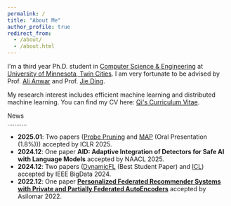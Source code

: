 ```yaml
---
permalink: /
title: "About Me"
author_profile: true
redirect_from: 
  - /about/
  - /about.html
---
```


I'm a third year Ph.D. student in [Computer Science & Engineering](https://cse.umn.edu/cs) at [University of Minnesota, Twin Cities](https://twin-cities.umn.edu/). I am very fortunate to be advised by Prof. [Ali Anwar](https://chalianwar.github.io/) and Prof. [Jie Ding](https://jding.org/).

My research interest includes efficient machine learning and distributed machine learning. You can find my CV here: [Qi's Curriculum Vitae](../assets/Curriculum_Vitae.pdf).

<!-- ———————————————— -->

<!-- News
------
2025.01:  Two papers ([Probe Pruning](https://arxiv.org/abs/2502.15618) and [MAP](https://arxiv.org/abs/2410.19198)(Oral Presentation (1.8%))) accepted by ICLR 2025
2024.12:  One paper 'AID: Adaptive Integration of Detectors for Safe AI with Language Models' accepted by NAACL 2025
2024.12:  Two papers ([DynamicFL](https://ieeexplore.ieee.org/abstract/document/10826074)(Best Student Paper) and [ICL](https://ieeexplore.ieee.org/abstract/document/10825643)) accepted by IEEE BigData 2024
2022.12:  One paper '[Personalized Federated Recommender Systems with Private and Partially Federated AutoEncoders](https://ieeexplore.ieee.org/document/10051918)' accepted by Asilomar 2022 -->

News  
...........  
- **2025.01**: Two papers ([Probe Pruning](https://arxiv.org/abs/2502.15618) and [MAP](https://arxiv.org/abs/2410.19198) (Oral Presentation (1.8%))) accepted by ICLR 2025.  
- **2024.12**: One paper **AID: Adaptive Integration of Detectors for Safe AI with Language Models** accepted by NAACL 2025.  
- **2024.12**: Two papers ([DynamicFL](https://ieeexplore.ieee.org/abstract/document/10826074) (Best Student Paper) and [ICL](https://ieeexplore.ieee.org/abstract/document/10825643)) accepted by IEEE BigData 2024.  
- **2022.12**: One paper **[Personalized Federated Recommender Systems with Private and Partially Federated AutoEncoders](https://ieeexplore.ieee.org/document/10051918)** accepted by Asilomar 2022.  
